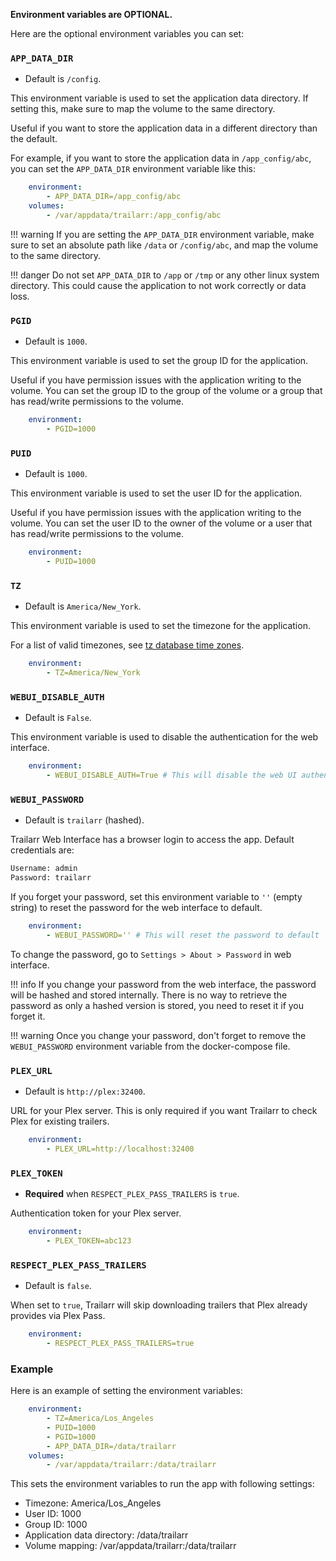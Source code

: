 **Environment variables are OPTIONAL.**

Here are the optional environment variables you can set:

### `APP_DATA_DIR`

- Default is `/config`.

This environment variable is used to set the application data directory. If setting this, make sure to map the volume to the same directory.

Useful if you want to store the application data in a different directory than the default.

For example, if you want to store the application data in `/app_config/abc`, you can set the `APP_DATA_DIR` environment variable like this:

```yaml hl_lines="2 4"
    environment:
        - APP_DATA_DIR=/app_config/abc
    volumes:
        - /var/appdata/trailarr:/app_config/abc
```

!!! warning
    If you are setting the `APP_DATA_DIR` environment variable, make sure to set an absolute path like `/data` or `/config/abc`, and map the volume to the same directory.

!!! danger
    Do not set `APP_DATA_DIR` to `/app` or `/tmp` or any other linux system directory. This could cause the application to not work correctly or data loss.


### `PGID`

- Default is `1000`.

This environment variable is used to set the group ID for the application.

Useful if you have permission issues with the application writing to the volume. You can set the group ID to the group of the volume or a group that has read/write permissions to the volume.

```yaml
    environment:
        - PGID=1000
```


### `PUID`

- Default is `1000`.

This environment variable is used to set the user ID for the application.

Useful if you have permission issues with the application writing to the volume. You can set the user ID to the owner of the volume or a user that has read/write permissions to the volume.

```yaml
    environment:
        - PUID=1000
```


### `TZ`

- Default is `America/New_York`.

This environment variable is used to set the timezone for the application.

For a list of valid timezones, see [tz database time zones](https://en.wikipedia.org/wiki/List_of_tz_database_time_zones).

```yaml
    environment:
        - TZ=America/New_York
```

### `WEBUI_DISABLE_AUTH`

- Default is `False`.

This environment variable is used to disable the authentication for the web interface.
    
```yaml
    environment:
        - WEBUI_DISABLE_AUTH=True # This will disable the web UI authentication
```

### `WEBUI_PASSWORD`

- Default is `trailarr` (hashed).

Trailarr Web Interface has a browser login to access the app. Default credentials are:

```bash
Username: admin
Password: trailarr
```

If you forget your password, set this environment variable to `''` (empty string) to reset the password for the web interface to default.

```yaml
    environment:
        - WEBUI_PASSWORD='' # This will reset the password to default
```

To change the password, go to `Settings > About > Password` in web interface. 

!!! info
    If you change your password from the web interface, the password will be hashed and stored internally. There is no way to retrieve the password as only a hashed version is stored, you need to reset it if you forget it.

!!! warning
    Once you change your password, don't forget to remove the `WEBUI_PASSWORD` environment variable from the docker-compose file.

### `PLEX_URL`

- Default is `http://plex:32400`.

URL for your Plex server. This is only required if you want Trailarr to check Plex for existing trailers.

```yaml
    environment:
        - PLEX_URL=http://localhost:32400
```

### `PLEX_TOKEN`

- **Required** when `RESPECT_PLEX_PASS_TRAILERS` is `true`.

Authentication token for your Plex server.

```yaml
    environment:
        - PLEX_TOKEN=abc123
```

### `RESPECT_PLEX_PASS_TRAILERS`

- Default is `false`.

When set to `true`, Trailarr will skip downloading trailers that Plex already provides via Plex Pass.

```yaml
    environment:
        - RESPECT_PLEX_PASS_TRAILERS=true
```


### Example

Here is an example of setting the environment variables:

```yaml
    environment:
        - TZ=America/Los_Angeles
        - PUID=1000
        - PGID=1000
        - APP_DATA_DIR=/data/trailarr
    volumes:
        - /var/appdata/trailarr:/data/trailarr
```

This sets the environment variables to run the app with following settings:

- Timezone: America/Los_Angeles
- User ID: 1000
- Group ID: 1000
- Application data directory: /data/trailarr
- Volume mapping: /var/appdata/trailarr:/data/trailarr

